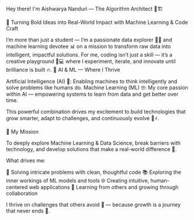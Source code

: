 Hey there! I'm Aishwarya Nanduri — The Algorithm Architect 🧠🏗️

🤖 Turning Bold Ideas into Real-World Impact with Machine Learning & Code Craft

I’m more than just a student — I’m a passionate data explorer 🧙‍♀️ and machine learning devotee 📊 on a mission to transform raw data into intelligent, impactful solutions. For me, coding isn’t just a skill — it’s a creative playground 🎨💻 where I experiment, iterate, and innovate until brilliance is built 🔥.
🤖 AI & ML — Where I Thrive

Artificial Intelligence (AI) 🧠: Enabling machines to think intelligently and solve problems like humans do.
Machine Learning (ML) 🤓: My core passion within AI — empowering systems to learn from data and get better over time.

This powerful combination drives my excitement to build technologies that grow smarter, adapt to challenges, and continuously evolve 🌱⚡.

🚀 My Mission

To deeply explore Machine Learning & Data Science, break barriers with technology, and develop solutions that make a real-world difference 🌟.

What drives me:

🧩 Solving intricate problems with clean, thoughtful code
📚 Exploring the inner workings of ML models and tools
🌐 Creating intuitive, human-centered web applications
🤝 Learning from others and growing through collaboration

I thrive on challenges that others avoid 💪 — because growth is a journey that never ends 🚀.
